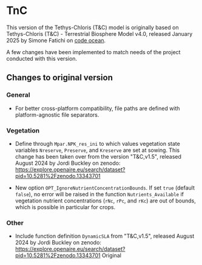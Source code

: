 # TnC

This version of the Tethys-Chloris (T&C) model is originally based on Tethys-Chloris (T&C) - Terrestrial Biosphere Model v4.0, released January 2025 by Simone Fatichi on [code ocean](https://codeocean.com/capsule/0294088/tree/v4).

A few changes have been implemented to match needs of the project conducted with this version.

## Changes to original version

### General
* For better cross-platform compatibility, file paths are defined with platform-agnostic file separators.

### Vegetation
* Define through `Mpar.NPK_res_ini` to which values vegetation state variables
`Nreserve`, `Preserve`, and `Kreserve` are set at sowing. This change has been
taken over from the version "T&C,v1.5", released August 2024 by Jordi Buckley on zenodo: https://explore.openaire.eu/search/dataset?pid=10.5281%2Fzenodo.13343701

* New option `OPT_IgnoreNutrientConcentrationBounds`. If set `true` (default `false`), no error will be raised in the function `Nutrients_Available` if vegetation nutrient concentrations (`rNc`, `rPc`, and `rKc`) are out of bounds, which is possible in particular for crops.
### Other
* Include function definition `DynamicSLA` from "T&C,v1.5", released August 2024 by Jordi Buckley on zenodo: https://explore.openaire.eu/search/dataset?pid=10.5281%2Fzenodo.13343701
Original
